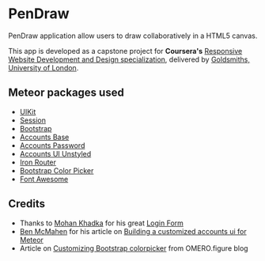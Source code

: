 # PenDraw
PenDraw application allow users to draw collaboratively in a HTML5 canvas.

This app is developed as a capstone project for **Coursera's** [Responsive Website Development and Design specialization](https://www.coursera.org/specializations/website-development), delivered by [Goldsmiths, University of London](http://www.gold.ac.uk/).

## Meteor packages used

*	[UIKit](https://atmospherejs.com/zcurtis/uikit)
*	[Session](https://atmospherejs.com/meteor/session)
*	[Bootstrap](https://atmospherejs.com/twbs/bootstrap)
*	[Accounts Base](https://atmospherejs.com/meteor/accounts-base)
*	[Accounts Password](https://atmospherejs.com/meteor/accounts-password)
*	[Accounts UI Unstyled](https://atmospherejs.com/meteor/accounts-ui-unstyled)
*	[Iron Router](https://atmospherejs.com/iron)
*   [Bootstrap Color Picker](https://atmospherejs.com/risul/bootstrap-colorpicker)
*   [Font Awesome](https://atmospherejs.com/fortawesome/fontawesome)

## Credits

*	Thanks to [Mohan Khadka](http://www.mohankhadka.com.np/) for his great [Login Form](http://codepen.io/khadkamhn/pen/ZGvPLo)
*	[Ben McMahen](http://benmcmahen.com/) for his article on [Building a customized accounts ui for Meteor](http://blog.benmcmahen.com/post/41741539120/building-a-customized-accounts-ui-for-meteor)
*   Article on [Customizing Bootstrap colorpicker](http://figure.openmicroscopy.org/2015/02/24/customizing-bootstrap-colorpicker.html) from OMERO.figure blog
